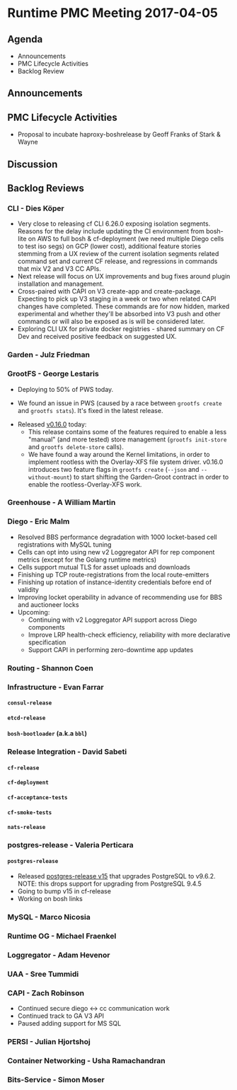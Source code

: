 # Runtime PMC Meeting 2017-04-05

## Agenda

* Announcements
* PMC Lifecycle Activities
* Backlog Review

## Announcements


## PMC Lifecycle Activities

- Proposal to incubate haproxy-boshrelease by Geoff Franks of Stark & Wayne

## Discussion


## Backlog Reviews

### CLI - Dies Köper
- Very close to releasing cf CLI 6.26.0 exposing isolation segments. Reasons for the delay include updating the CI environment from bosh-lite on AWS to full bosh & cf-deployment (we need multiple Diego cells to test iso segs) on GCP (lower cost), additional feature stories stemming from a UX review of the current isolation segments related command set and current CF release, and regressions in commands that mix V2 and V3 CC APIs.
- Next release will focus on UX improvements and bug fixes around plugin installation and management.
- Cross-paired with CAPI on V3 create-app and create-package. Expecting to pick up V3 staging in a week or two when related CAPI changes have completed. These commands are for now hidden, marked experimental and whether they'll be absorbed into V3 push and other commands or will also be exposed as is will be considered later.
- Exploring CLI UX for private docker registries - shared summary on CF Dev and received positive feedback on suggested UX.

### Garden - Julz Friedman

### GrootFS - George Lestaris

* Deploying to 50% of PWS today.
 - We found an issue in PWS (caused by a race between `grootfs create` and `grootfs stats`). It's fixed in the latest release.
* Released [v0.16.0](https://github.com/cloudfoundry/grootfs/releases/tag/v0.16.0) today: 
  - This release contains some of the features required to enable a less "manual" (and more tested) store management (`grootfs init-store` and `grootfs delete-store` calls).
  - We have found a way around the Kernel limitations, in order to implement rootless with the Overlay-XFS file system driver. v0.16.0 introduces two feature flags in `grootfs create` (`--json` and `--without-mount`) to start shifting the Garden-Groot contract in order to enable the rootless-Overlay-XFS work.

### Greenhouse - A William Martin


### Diego - Eric Malm

- Resolved BBS performance degradation with 1000 locket-based cell registrations with MySQL tuning
- Cells can opt into using new v2 Loggregator API for rep component metrics (except for the Golang runtime metrics)
- Cells support mutual TLS for asset uploads and downloads
- Finishing up TCP route-registrations from the local route-emitters
- Finishing up rotation of instance-identity credentials before end of validity
- Improving locket operability in advance of recommending use for BBS and auctioneer locks
- Upcoming:
  - Continuing with v2 Loggregator API support across Diego components
  - Improve LRP health-check efficiency, reliability with more declarative specification
  - Support CAPI in performing zero-downtime app updates


### Routing - Shannon Coen


### Infrastructure - Evan Farrar

#### `consul-release`


#### `etcd-release`

#### `bosh-bootloader` (a.k.a `bbl`)

### Release Integration - David Sabeti

#### `cf-release`

#### `cf-deployment`

#### `cf-acceptance-tests`

#### `cf-smoke-tests`

#### `nats-release`

### postgres-release - Valeria Perticara

#### `postgres-release`
- Released [postgres-release v15](https://github.com/cloudfoundry/postgres-release/releases/tag/v15) that upgrades PostgreSQL to v9.6.2. NOTE: this drops support for upgrading from PostgreSQL 9.4.5
- Going to bump v15 in cf-release
- Working on bosh links

### MySQL - Marco Nicosia

### Runtime OG - Michael Fraenkel

### Loggregator - Adam Hevenor

### UAA - Sree Tummidi

### CAPI - Zach Robinson

- Continued secure diego <-> cc communication work
- Continued track to GA V3 API
- Paused adding support for MS SQL

### PERSI - Julian Hjortshoj

### Container Networking - Usha Ramachandran

### Bits-Service - Simon Moser
